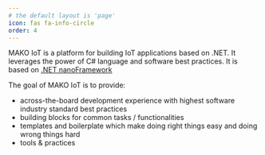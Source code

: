 ```yaml
---
# the default layout is 'page'
icon: fas fa-info-circle
order: 4
---
```


MAKO IoT is a platform for building IoT applications based on .NET. It leverages the power of C# language and software best practices. It is based on [.NET nanoFramework](https://www.nanoframework.net/)

The goal of MAKO IoT is to provide:
- across-the-board development experience with highest software industry standard best practices
- building blocks for common tasks / functionalities
- templates and boilerplate which make doing right things easy and doing wrong things hard
- tools & practices

